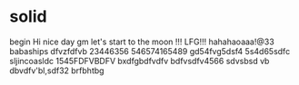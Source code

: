 # solid
begin
Hi
nice day
gm
let's start
to the moon !!!
LFG!!!
hahahaoaaa!@33
babaships
dfvzfdfvb
23446356
546574165489
gd54fvg5dsf4
5s4d65sdfc
sljincoasldc
1545FDFVBDFV
bxdfgbdfvdfv
bdfvsdfv4566
sdvsbsd
vb dbvdfv'bl,sdf32
brfbhtbg

